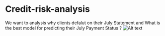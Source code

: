 # Credit-risk-analysis
We want to analysis why clients defalut on their July Statement and What is the best model for predicting their July Payment Status ?
![Alt text](https://github.com/Credit-risk-analysis/PNG/1.Assumption-age)

